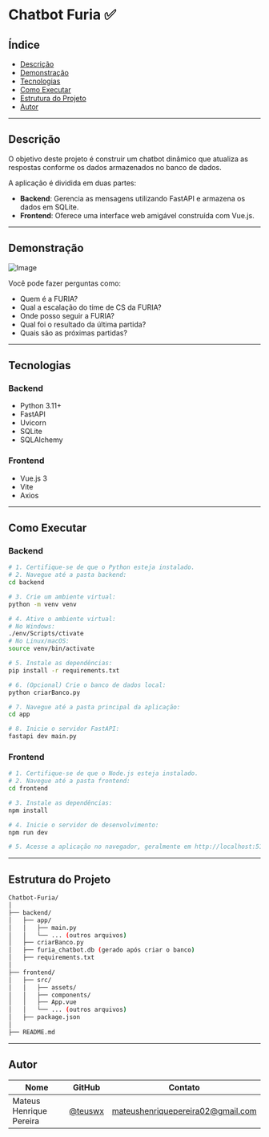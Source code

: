 # Chatbot Furia ✅

## Índice
- [Descrição](#descrição)
- [Demonstração](#demonstração)
- [Tecnologias](#tecnologias)
- [Como Executar](#como-executar)
- [Estrutura do Projeto](#estrutura-do-projeto)
- [Autor](#autor)

---

## Descrição

O objetivo deste projeto é construir um chatbot dinâmico que atualiza as respostas conforme os dados armazenados no banco de dados.

A aplicação é dividida em duas partes:
- **Backend**: Gerencia as mensagens utilizando FastAPI e armazena os dados em SQLite.
- **Frontend**: Oferece uma interface web amigável construída com Vue.js.

---

## Demonstração

![Image](https://github.com/user-attachments/assets/d8c9127f-75dd-4797-9e16-1473676d5283)

Você pode fazer perguntas como:
- Quem é a FURIA?
- Qual a escalação do time de CS da FURIA?
- Onde posso seguir a FURIA?
- Qual foi o resultado da última partida?
- Quais são as próximas partidas?

---

## Tecnologias

### Backend
- Python 3.11+
- FastAPI
- Uvicorn
- SQLite
- SQLAlchemy

### Frontend
- Vue.js 3
- Vite
- Axios

---

## Como Executar

### Backend

```bash
# 1. Certifique-se de que o Python esteja instalado.
# 2. Navegue até a pasta backend:
cd backend

# 3. Crie um ambiente virtual:
python -m venv venv

# 4. Ative o ambiente virtual:
# No Windows:
./env/Scripts/ctivate
# No Linux/macOS:
source venv/bin/activate

# 5. Instale as dependências:
pip install -r requirements.txt

# 6. (Opcional) Crie o banco de dados local:
python criarBanco.py

# 7. Navegue até a pasta principal da aplicação:
cd app

# 8. Inicie o servidor FastAPI:
fastapi dev main.py
```

### Frontend

```bash
# 1. Certifique-se de que o Node.js esteja instalado.
# 2. Navegue até a pasta frontend:
cd frontend

# 3. Instale as dependências:
npm install

# 4. Inicie o servidor de desenvolvimento:
npm run dev

# 5. Acesse a aplicação no navegador, geralmente em http://localhost:5173
```

---

## Estrutura do Projeto

```bash
Chatbot-Furia/
│
├── backend/
│   ├── app/
│   │   ├── main.py
│   │   └── ... (outros arquivos)
│   ├── criarBanco.py
│   ├── furia_chatbot.db (gerado após criar o banco)
│   ├── requirements.txt
│
├── frontend/
│   ├── src/
│   │   ├── assets/
│   │   ├── components/
│   │   ├── App.vue
│   │   └── ... (outros arquivos)
│   ├── package.json
│
├── README.md
```

---

## Autor

| Nome                  | GitHub                        | Contato                               |
|-----------------------|-------------------------------|----------------------------------------|
| Mateus Henrique Pereira | [@teuswx](https://github.com/teuswx) | mateushenriquepereira02@gmail.com |